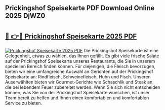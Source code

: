 ## Prickingshof Speisekarte PDF Download Online 2025 DjWZ0

# <h2><a href="http://gc7bln.nevu.top/?p=Prickingshof+Speisekarte">🔗 👉🔴 Prickingshof Speisekarte 2025 PDF</a></h2>

[![Prickingshof Speisekarte 2025 PDF](https://i.imgur.com/dBaPXMq.png)](http://gc7bln.nevu.top/?p=Prickingshof+Speisekarte)
Die Prickingshof Speisekarte ist eine Gelegenheit, etwas zu wählen, das Ihnen gefällt. Es gibt viele frische Salate auf der Prickingshof Speisekarte unseres Restaurants, die Sie in unserem speziellen Bereich finden können. Für diejenigen, die Fleisch bevorzugen, bieten wir eine umfangreiche Auswahl an Gerichten auf der Prickingshof Speisekarte an: Rindfleisch, Schweinefleisch, Huhn und Fisch. Unseren Auserwählten bieten wir Gourmet-Gerichte wie Schaschlik und Steak an, die bei lebendem Feuer zubereitet werden. Wenn Sie sich nicht entscheiden können, was Sie von der Prickingshof Speisekarte wünschen, ist unser Team bereit zu helfen und Ihnen einen komfortablen und komfortablen Service zu bieten.
